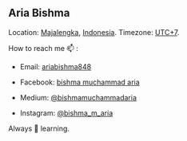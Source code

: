 ## Aria Bishma

Location: [Majalengka](https://www.majalengka.go.id), [Indonesia](https://indonesia.go.id/). Timezone: [UTC+7](https://www.timeanddate.com/worldclock/indonesia/jakarta).

How to reach me 📫 :
* Email: [ariabishma848](mailto:ariabishma848@gmail.com)
* Facebook: [bishma muchammad aria](https://web.facebook.com/bishma.muchammadaria/)

* Medium: [@bishmamuchammadaria](https://medium.com/@bishmamuchammadaria)
* Instagram: [@bishma_m_aria](https://instagram.com/bishma_m_aria)

Always 🌱 learning.
